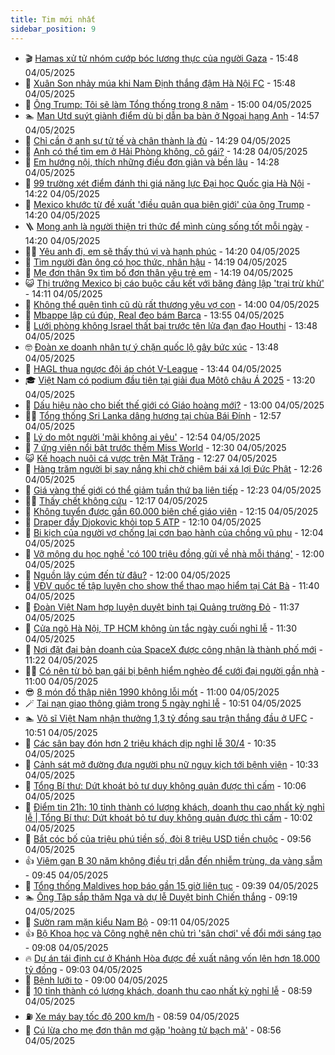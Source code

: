 ```yaml
---
title: Tim mới nhất
sidebar_position: 9
---
```


<!-- vnexpress-tin-moi-nhat:START -->
- 🎬 [Hamas xử tử nhóm cướp bóc lương thực của người Gaza](https://vnexpress.net/hamas-xu-tu-nhom-cuop-boc-luong-thuc-cua-nguoi-gaza-4881537.html) - 15:48 04/05/2025
- 🐎 [Xuân Son nhảy múa khi Nam Định thắng đậm Hà Nội FC](https://vnexpress.net/xuan-son-nhay-mua-khi-nam-dinh-thang-dam-ha-noi-fc-4881539.html) - 15:48 04/05/2025
- 🦍 [Ông Trump: Tôi sẽ làm Tổng thống trong 8 năm](https://vnexpress.net/ong-trump-toi-se-lam-tong-thong-trong-8-nam-4881526.html) - 15:00 04/05/2025
- 🏊 [Man Utd suýt giành điểm dù bị dẫn ba bàn ở Ngoại hạng Anh](https://vnexpress.net/man-utd-suyt-gianh-diem-du-bi-dan-ba-ban-o-ngoai-hang-anh-4881531.html) - 14:57 04/05/2025
- 🎊 [Chỉ cần ở anh sự tử tế và chân thành là đủ](https://vnexpress.net/chi-can-o-anh-su-tu-te-va-chan-thanh-la-du-4881521.html) - 14:29 04/05/2025
- 🎃 [Anh có thể tìm em ở Hải Phòng không, cô gái?](https://vnexpress.net/anh-co-the-tim-em-o-hai-phong-khong-co-gai-4881522.html) - 14:28 04/05/2025
- 🧰 [Em hướng nội, thích những điều đơn giản và bền lâu](https://vnexpress.net/em-huong-noi-thich-nhung-dieu-don-gian-va-ben-lau-4881523.html) - 14:28 04/05/2025
- 🔭 [99 trường xét điểm đánh thi giá năng lực Đại học Quốc gia Hà Nội](https://vnexpress.net/99-truong-xet-diem-danh-thi-gia-nang-luc-dai-hoc-quoc-gia-ha-noi-4881445.html) - 14:22 04/05/2025
- 🫶 [Mexico khước từ đề xuất &#39;điều quân qua biên giới&#39; của ông Trump](https://vnexpress.net/mexico-khuoc-tu-de-xuat-dieu-quan-qua-bien-gioi-cua-ong-trump-4881503.html) - 14:20 04/05/2025
- 🪜 [Mong anh là người thiện tri thức để mình cùng sống tốt mỗi ngày](https://vnexpress.net/mong-anh-la-nguoi-thien-tri-thuc-de-minh-cung-song-tot-moi-ngay-4881520.html) - 14:20 04/05/2025
- 👨‍🏫 [Yêu anh đi, em sẽ thấy thú vị và hạnh phúc](https://vnexpress.net/yeu-anh-di-em-se-thay-thu-vi-va-hanh-phuc-4881519.html) - 14:20 04/05/2025
- 🎊 [Tìm người đàn ông có học thức, nhân hậu](https://vnexpress.net/tim-nguoi-dan-ong-co-hoc-thuc-nhan-hau-4881518.html) - 14:19 04/05/2025
- 🎊 [Mẹ đơn thân 9x tìm bố đơn thân yêu trẻ em](https://vnexpress.net/me-don-than-9x-tim-bo-don-than-yeu-tre-em-4881524.html) - 14:19 04/05/2025
- 😺 [Thị trưởng Mexico bị cáo buộc cấu kết với băng đảng lập &#39;trại trừ khử&#39;](https://vnexpress.net/thi-truong-mexico-bi-cao-buoc-cau-ket-voi-bang-dang-lap-trai-tru-khu-4881488.html) - 14:11 04/05/2025
- 🐘 [Không thể quên tình cũ dù rất thương yêu vợ con](https://vnexpress.net/khong-the-quen-tinh-cu-du-rat-thuong-yeu-vo-con-4881036.html) - 14:00 04/05/2025
- 🌁 [Mbappe lập cú đúp, Real đeo bám Barca](https://vnexpress.net/mbappe-lap-cu-dup-real-deo-bam-barca-4881504.html) - 13:55 04/05/2025
- 🐲 [Lưới phòng không Israel thất bại trước tên lửa đạn đạo Houthi](https://vnexpress.net/luoi-phong-khong-israel-that-bai-truoc-ten-lua-dan-dao-houthi-4881474.html) - 13:48 04/05/2025
- 🤓 [Đoàn xe doanh nhân tự ý chặn quốc lộ gây bức xúc](https://vnexpress.net/doan-xe-doanh-nhan-tu-y-chan-quoc-lo-gay-buc-xuc-4881500.html) - 13:48 04/05/2025
- 💪 [HAGL thua ngược đội áp chót V-League](https://vnexpress.net/hagl-thua-nguoc-doi-ap-chot-v-league-4881511.html) - 13:44 04/05/2025
- 🎓 [Việt Nam có podium đầu tiên tại giải đua Môtô châu Á 2025](https://vnexpress.net/viet-nam-co-podium-dau-tien-tai-giai-dua-moto-chau-a-2025-4881498.html) - 13:20 04/05/2025
- 🫣 [Dấu hiệu nào cho biết thế giới có Giáo hoàng mới?](https://vnexpress.net/dau-hieu-nao-cho-biet-the-gioi-co-giao-hoang-moi-4881435.html) - 13:00 04/05/2025
- 🧑‍💻 [Tổng thống Sri Lanka dâng hương tại chùa Bái Đính](https://vnexpress.net/tong-thong-sri-lanka-dang-huong-tai-chua-bai-dinh-4881497.html) - 12:57 04/05/2025
- 🐲 [Lý do một người &#39;mãi không ai yêu&#39;](https://vnexpress.net/ly-do-mot-nguoi-mai-khong-ai-yeu-4881298.html) - 12:54 04/05/2025
- 🌝 [7 ứng viên nổi bật trước thềm Miss World](https://vnexpress.net/7-ung-vien-noi-bat-truoc-them-miss-world-4881459.html) - 12:30 04/05/2025
- 😺 [Kế hoạch nuôi cá vược trên Mặt Trăng](https://vnexpress.net/ke-hoach-nuoi-ca-vuoc-tren-mat-trang-4881484.html) - 12:27 04/05/2025
- 🐎 [Hàng trăm người bị say nắng khi chờ chiêm bái xá lợi Đức Phật](https://vnexpress.net/hang-tram-nguoi-bi-say-nang-khi-cho-chiem-bai-xa-loi-duc-phat-4881492.html) - 12:26 04/05/2025
- 🎡 [Giá vàng thế giới có thể giảm tuần thứ ba liên tiếp](https://vnexpress.net/gia-vang-the-gioi-co-the-giam-tuan-thu-ba-lien-tiep-4881481.html) - 12:23 04/05/2025
- 👨‍🏫 [Thấy chết không cứu](https://vnexpress.net/thay-chet-khong-cuu-4881496.html) - 12:17 04/05/2025
- 🦆 [Không tuyển được gần 60.000 biên chế giáo viên](https://vnexpress.net/khong-tuyen-duoc-gan-60-000-bien-che-giao-vien-4881466.html) - 12:15 04/05/2025
- 🚦 [Draper đẩy Djokovic khỏi top 5 ATP](https://vnexpress.net/draper-day-djokovic-khoi-top-5-atp-4881430.html) - 12:10 04/05/2025
- 💫 [Bi kịch của người vợ chống lại cơn bạo hành của chồng vũ phu](https://vnexpress.net/bi-kich-cua-nguoi-vo-chong-lai-con-bao-hanh-cua-chong-vu-phu-4881468.html) - 12:04 04/05/2025
- 🎉 [Vỡ mộng du học nghề &#39;có 100 triệu đồng gửi về nhà mỗi tháng&#39;](https://vnexpress.net/du-hoc-nghe-vo-mong-du-hoc-nghe-co-100-trieu-dong-gui-ve-nha-moi-thang-4881456.html) - 12:00 04/05/2025
- 🌋 [Nguồn lây cúm đến từ đâu?](https://vnexpress.net/nguon-lay-cum-den-tu-dau-4881364.html) - 12:00 04/05/2025
- 🤖 [VĐV quốc tế tập luyện cho show thể thao mạo hiểm tại Cát Bà](https://vnexpress.net/vdv-quoc-te-tap-luyen-cho-show-the-thao-mao-hiem-tai-cat-ba-4881489.html) - 11:40 04/05/2025
- 🦏 [Đoàn Việt Nam hợp luyện duyệt binh tại Quảng trường Đỏ](https://vnexpress.net/doan-viet-nam-hop-luyen-duyet-binh-tai-quang-truong-do-4881482.html) - 11:37 04/05/2025
- 🦩 [Cửa ngõ Hà Nội, TP HCM không ùn tắc ngày cuối nghỉ lễ](https://vnexpress.net/cua-ngo-ha-noi-tp-hcm-khong-un-tac-ngay-cuoi-nghi-le-4881462.html) - 11:30 04/05/2025
- 👺 [Nơi đặt đại bản doanh của SpaceX được công nhận là thành phố mới](https://vnexpress.net/noi-dat-dai-ban-doanh-cua-spacex-duoc-cong-nhan-la-thanh-pho-moi-4881460.html) - 11:22 04/05/2025
- 🧑‍🏫 [Có nên từ bỏ bạn gái bị bệnh hiểm nghèo để cưới đại người gần nhà](https://vnexpress.net/co-nen-tu-bo-ban-gai-bi-benh-hiem-ngheo-de-cuoi-dai-nguoi-gan-nha-4881399.html) - 11:00 04/05/2025
- 😎 [8 món đồ thập niên 1990 không lỗi mốt](https://vnexpress.net/8-mon-do-thap-nien-1990-khong-loi-mot-4880937.html) - 11:00 04/05/2025
- 🪄 [Tai nạn giao thông giảm trong 5 ngày nghỉ lễ](https://vnexpress.net/tai-nan-giao-thong-giam-trong-5-ngay-nghi-le-4881467.html) - 10:51 04/05/2025
- 🏊 [Võ sĩ Việt Nam nhận thưởng 1,3 tỷ đồng sau trận thắng đầu ở UFC](https://vnexpress.net/vo-si-viet-nam-nhan-thuong-1-3-ty-dong-sau-tran-thang-dau-o-ufc-4881483.html) - 10:51 04/05/2025
- 💃 [Các sân bay đón hơn 2 triệu khách dịp nghỉ lễ 30/4](https://vnexpress.net/cac-san-bay-don-hon-2-trieu-khach-dip-nghi-le-30-4-4881394.html) - 10:35 04/05/2025
- 🦆 [Cảnh sát mở đường đưa người phụ nữ nguy kịch tới bệnh viện](https://vnexpress.net/canh-sat-mo-duong-dua-nguoi-phu-nu-nguy-kich-toi-benh-vien-4881470.html) - 10:33 04/05/2025
- 🎊 [Tổng Bí thư: Dứt khoát bỏ tư duy không quản được thì cấm](https://vnexpress.net/tong-bi-thu-dut-khoat-bo-tu-duy-khong-quan-duoc-thi-cam-4881453.html) - 10:06 04/05/2025
- 👺 [Điểm tin 21h: 10 tỉnh thành có lượng khách, doanh thu cao nhất kỳ nghỉ lễ | Tổng Bí thư: Dứt khoát bỏ tư duy không quản được thì cấm](https://vnexpress.net/diem-tin-21h-10-tinh-thanh-co-luong-khach-doanh-thu-cao-nhat-ky-nghi-le-tong-bi-thu-dut-khoat-bo-tu-duy-khong-quan-duoc-thi-cam-4881471.html) - 10:02 04/05/2025
- 🎡 [Bắt cóc bố của triệu phú tiền số, đòi 8 triệu USD tiền chuộc](https://vnexpress.net/bat-coc-bo-cua-trieu-phu-tien-so-doi-8-trieu-usd-tien-chuoc-4881440.html) - 09:56 04/05/2025
- 👍 [Viêm gan B 30 năm không điều trị dẫn đến nhiễm trùng, da vàng sẫm](https://vnexpress.net/viem-gan-b-30-nam-khong-dieu-tri-dan-den-nhiem-trung-da-vang-sam-4881441.html) - 09:45 04/05/2025
- 🐎 [Tổng thống Maldives họp báo gần 15 giờ liên tục](https://vnexpress.net/tong-thong-maldives-hop-bao-gan-15-gio-lien-tuc-4881448.html) - 09:39 04/05/2025
- 🏊 [Ông Tập sắp thăm Nga và dự lễ Duyệt binh Chiến thắng](https://vnexpress.net/ong-tap-sap-tham-nga-va-du-le-duyet-binh-chien-thang-4881451.html) - 09:19 04/05/2025
- 🦩 [Sườn ram mặn kiểu Nam Bộ](https://vnexpress.net/suon-ram-man-kieu-nam-bo-4881457.html) - 09:11 04/05/2025
- 👍 [Bộ Khoa học và Công nghệ nên chủ trì &#39;sân chơi&#39; về đổi mới sáng tạo](https://vnexpress.net/bo-khoa-hoc-va-cong-nghe-nen-chu-tri-san-choi-ve-doi-moi-sang-tao-4881455.html) - 09:08 04/05/2025
- 🔥 [Dự án tái định cư ở Khánh Hòa được đề xuất nâng vốn lên hơn 18.000 tỷ đồng](https://vnexpress.net/du-an-tai-dinh-cu-o-khanh-hoa-duoc-de-xuat-nang-von-len-hon-18-000-ty-dong-4881437.html) - 09:03 04/05/2025
- 💄 [Bệnh lưỡi to](https://vnexpress.net/suc-khoe/cam-nang/benh-luoi-to-321) - 09:00 04/05/2025
- 🤡 [10 tỉnh thành có lượng khách, doanh thu cao nhất kỳ nghỉ lễ](https://vnexpress.net/10-tinh-thanh-co-luong-khach-doanh-thu-cao-nhat-ky-nghi-le-4881432.html) - 08:59 04/05/2025
- ⛽️ [Xe máy bay tốc độ 200 km/h](https://vnexpress.net/xe-may-bay-toc-do-200-km-h-4881372.html) - 08:59 04/05/2025
- 🚀 [Cú lừa cho mẹ đơn thân mơ gặp &#39;hoàng tử bạch mã&#39;](https://vnexpress.net/lua-dao-online-cu-lua-cho-me-don-than-mo-hoang-tu-bach-ma-4881411.html) - 08:56 04/05/2025<!-- vnexpress-tin-moi-nhat:END -->
